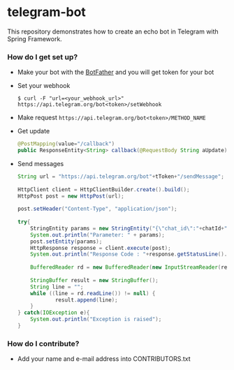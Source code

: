 # telegram-bot #

This repository demonstrates how to create an echo bot in Telegram with Spring Framework.

### How do I get set up? ###

* Make your bot with the [BotFather](https://telegram.me/botfather) and you will get token for your bot

* Set your webhook

	`$ curl -F "url=<your_webhook_url>" https://api.telegram.org/bot<token>/setWebhook`

* Make request
	`https://api.telegram.org/bot<token>/METHOD_NAME`

* Get update

    ```java
    @PostMapping(value="/callback")
    public ResponseEntity<String> callback(@RequestBody String aUpdate)
    ```

* Send messages

	```java
	String url = "https://api.telegram.org/bot"+tToken+"/sendMessage";
        
    HttpClient client = HttpClientBuilder.create().build();
    HttpPost post = new HttpPost(url);
        
    post.setHeader("Content-Type", "application/json");
        
    try{
    	StringEntity params = new StringEntity("{\"chat_id\":"+chatId+",\"text\":\""+userText+"\"}");
        System.out.println("Parameter: " + params);
        post.setEntity(params);
        HttpResponse response = client.execute(post);
        System.out.println("Response Code : "+response.getStatusLine().getStatusCode());
            
	    BufferedReader rd = new BufferedReader(new InputStreamReader(response.getEntity().getContent()));
            
        StringBuffer result = new StringBuffer();
        String line = "";
        while ((line = rd.readLine()) != null) {
                result.append(line);
        }
    } catch(IOException e){
        System.out.println("Exception is raised");
    }
	```

### How do I contribute? ###

* Add your name and e-mail address into CONTRIBUTORS.txt
